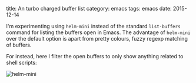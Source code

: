 title: An turbo charged buffer list
category: emacs
tags: emacs
date: 2015-12-14

I'm experimenting using `helm-mini` instead of the standard
`list-buffers` command for listing the buffers open in Emacs. The
advantage of `helm-mini` over the default option is apart from pretty
colours, fuzzy regexp matching of buffers.

For instead, here I filter the open buffers to only show anything
related to shell scripts:

<img class="centered" src="/graphics/2015/helm-mini.png" alt="helm-mini"/>

